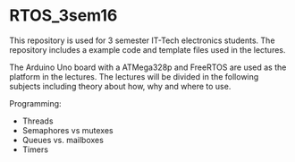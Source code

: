# RTOS_3sem16
This repository is used for 3 semester IT-Tech electronics students. The repository includes a example code and template files used in the lectures. 

The Arduino Uno board with a ATMega328p and FreeRTOS are used as the platform in the lectures. The lectures will be divided in the following subjects including theory about how, why and where to use. 

Programming:
* Threads
* Semaphores vs mutexes
* Queues vs. mailboxes
* Timers



